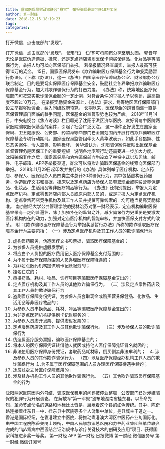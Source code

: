 ```yaml
---
title: 国家医保局财政部联合“悬赏”：举报骗保最高可获10万奖金
author: 第一财经
date: 2018-12-15 18:19:23
tags: 
categories: 
---
```

打开微信，点击底部的“发现”，
<!-- more -->
打开微信，点击底部的“发现”，
使用“扫一扫”即可将网页分享至朋友圈。
郭晋晖
无论是医院伪造票据、挂床，还是定点药店盗刷医保卡购买保健品、化妆品等等骗保行为，举报人均可以向医保部门举报。
若举报情况经查属实，举报人最高可获得10万的奖金。
15日，国家医保局发布《欺诈骗取医疗保障基金行为举报奖励暂行办法》。（下称《办法》）。这一《办法》由国家医疗保障局办公室、财政部办公厅联合制定，目的是要切实保障医疗保障基金安全，鼓励社会各界举报欺诈骗取医疗保障基金行为，加大对欺诈骗保行为的打击力度。
《办法》称，统筹地区医疗保障部门可按查实欺诈骗保金额的一定比例，对符合条件的举报人予以奖励，最高额度不超过10万元。
在举报奖励资金来源上，《办法》要求，统筹地区医疗保障部门设立举报奖励资金，纳入同级政府预算。
长期以来，医保基金的跑冒滴漏一直是医保管理部门面临的棘手问题，医保基金的监管形势也较为严峻。
2018年11月14日，中央电视台《焦点访谈》栏目曝光了沈阳于洪区济华医院、友好肾病中医院两家医院骗取医保基金的案件，引起了社会广泛关注。
这一事件正好发生在国家医保局、卫生健康委、公安部、药监局等四部门在全国范围内开展打击欺诈骗取医疗保障基金专项行动期间。国家医保局监管组牵头人黄华波表示，如此手段猖獗、性质恶劣案件，令人震惊、影响极坏。
黄华波认为，沈阳骗保案件反映出医保基金监督管理仍是医保工作的重要短板，说明各地专项行动还需要进一步加大力度。
沈阳骗保事件之后，国家医保局和地方医保部门均设立了举报电话以及网站、邮件、电子邮箱、APP等举报渠道，群众可以将欺诈骗取医保基金的线索向医保部门举报。
2018年11月29日起印发并执行的《办法》具体列举了医疗机构、定点药店、参保人、医保经办人员四类主体总计20种骗保行为，其中包括虚构医药服务，伪造医疗文书和票据，挂床以及定点药店为参保人员套取现金或购买营养保健品、化妆品、生活用品等非医疗物品等行为。
《办法》还特别提出，举报人为定点医疗机构、定点零售药店内部人员或原内部人员的，或是举报人为定点医疗机构、定点零售药店竞争机构及其工作人员并提供可靠线索的，均可适当提高奖励标准。
南京财经大学公共管理学院教授林治芬对第一财经表示，定点机构骗取医保基金带有一定的普遍性，除了加强外在的监督之外，减少骗保行为更重要是要激发医疗机构内在的动力，加强对定点医疗机构的智能审核，并加快医保支付方式的改革。
附：《欺诈骗取医疗保障基金行为举报奖励暂行办法》所称的欺诈骗取医疗保障基金行为主要包括：
（一）涉及定点医疗机构及其工作人员的欺诈骗保行为
1. 虚构医药服务，伪造医疗文书和票据，骗取医疗保障基金的；
2. 为参保人员提供虚假发票的；
3. 将应由个人负担的医疗费用记入医疗保障基金支付范围的；
4. 为不属于医疗保障范围的人员办理医疗保障待遇的；
5. 为非定点医药机构提供刷卡记账服务的；
6. 挂名住院的；
7. 串换药品、耗材、物品、诊疗项目等骗取医疗保障基金支出的；
8. 定点医疗机构及其工作人员的其他欺诈骗保行为。
（二）涉及定点零售药店及其工作人员的欺诈骗保行为
1. 盗刷医疗保障身份凭证，为参保人员套取现金或购买营养保健品、化妆品、生活用品等非医疗物品的；
2. 为参保人员串换药品、耗材、物品等骗取医疗保障基金支出的；
3. 为非定点医药机构提供刷卡记账服务的；
4. 为参保人员虚开发票、提供虚假发票的；
5. 定点零售药店及其工作人员其他欺诈骗保行为。
（三）涉及参保人员的欺诈骗保行为
1. 伪造假医疗服务票据，骗取医疗保障基金的；
2. 将本人的医疗保障凭证转借他人就医或持他人医疗保障凭证冒名就医的；
3. 非法使用医疗保障身份凭证，套取药品耗材等，倒买倒卖非法牟利的；　4. 涉及参保人员的其他欺诈骗保行为。
（四）涉及医疗保障经办机构工作人员的欺诈骗保行为
１.为不属于医疗保障范围的人员办理医疗保障待遇手续的；
2. 违反规定支付医疗保障费用的；
3. 涉及经办机构工作人员的其他欺诈骗保行为。
（五）其他欺诈骗取医疗保障基金的行为
 
 
沈阳两家医院因内外勾结、骗取医保费用的问题被停业整顿，公安部门已对涉嫌骗保的犯罪行为开展调查。
在解放军“第一军规”颁布地湖南省桂东县，以革命先烈、革命节点命名的道路和地标比比皆是，展示着这个县的红色传统。其中，陈奇路连接着桂东县一中、桂东县中医院等多个人流集中单位，是县城主干道之一。
香港是国际枢纽，在香港建立中医院，将推动粤港澳大湾区中医药产业的国际化。
由中国工程院陈香美院士领衔，中国人民解放军总医院和苏中药业集团等单位联合完成的“IgA肾病中西医结合证治规律与诊疗关键技术的创研及应用”项目，获得国家科技进步奖一等奖。
第一财经
APP
第一财经
日报微博
第一财经
微信服务号
第一财经
微信订阅号
